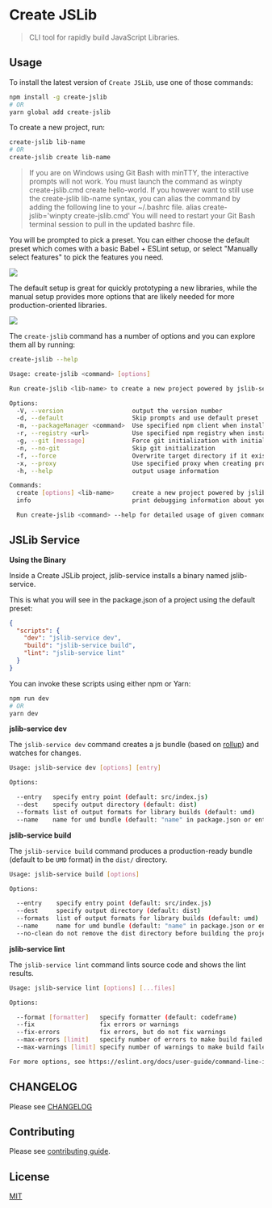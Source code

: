 # Create JSLib

> CLI tool for rapidly build JavaScript Libraries.

## Usage

To install the latest version of `Create JSLib`, use one of those commands:

```bash
npm install -g create-jslib
# OR
yarn global add create-jslib
```

To create a new project, run:

```bash
create-jslib lib-name
# OR
create-jslib create lib-name
```

> If you are on Windows using Git Bash with minTTY, the interactive prompts will not work. You must launch the command as winpty create-jslib.cmd create hello-world. If you however want to still use the create-jslib lib-name syntax, you can alias the command by adding the following line to your ~/.bashrc file. alias create-jslib='winpty create-jslib.cmd' You will need to restart your Git Bash terminal session to pull in the updated bashrc file.

You will be prompted to pick a preset. You can either choose the default preset which comes with a basic Babel + ESLint setup, or select "Manually select features" to pick the features you need.

![](https://user-gold-cdn.xitu.io/2019/4/8/169fbfbdd9872545?w=599&h=300&f=png&s=17916)

The default setup is great for quickly prototyping a new libraries, while the manual setup provides more options that are likely needed for more production-oriented libraries.

![](https://user-gold-cdn.xitu.io/2019/4/8/169fbfdabf732d02?w=850&h=300&f=png&s=28959)

The `create-jslib` command has a number of options and you can explore them all by running:

```bash
create-jslib --help
```

```bash
Usage: create-jslib <command> [options]

Run create-jslib <lib-name> to create a new project powered by jslib-service

Options:
  -V, --version                   output the version number
  -d, --default                   Skip prompts and use default preset
  -m, --packageManager <command>  Use specified npm client when installing dependencies
  -r, --registry <url>            Use specified npm registry when installing dependencies (only for npm)
  -g, --git [message]             Force git initialization with initial commit message
  -n, --no-git                    Skip git initialization
  -f, --force                     Overwrite target directory if it exists
  -x, --proxy                     Use specified proxy when creating project
  -h, --help                      output usage information

Commands:
  create [options] <lib-name>     create a new project powered by jslib-service
  info                            print debugging information about your environment

  Run create-jslib <command> --help for detailed usage of given command.
```

## JSLib Service

**Using the Binary**

Inside a Create JSLib project, jslib-service installs a binary named jslib-service. 

This is what you will see in the package.json of a project using the default preset:

```json
{
  "scripts": {
    "dev": "jslib-service dev",
    "build": "jslib-service build",
    "lint": "jslib-service lint"
  }
}
```

You can invoke these scripts using either npm or Yarn:

```bash
npm run dev
# OR
yarn dev
```

**jslib-service dev**

The `jslib-service dev`  command creates a js bundle (based on [rollup](https://rollupjs.org/guide/en)) and watches for changes.

```bash
Usage: jslib-service dev [options] [entry]

Options:

  --entry   specify entry point (default: src/index.js)
  --dest    specify output directory (default: dist)
  --formats list of output formats for library builds (default: umd)
  --name    name for umd bundle (default: "name" in package.json or entry filename)
```

**jslib-service build**

The `jslib-service build`  command produces a production-ready bundle (default to be `UMD` format) in the `dist/` directory.

```bash
Usage: jslib-service build [options]

Options:

  --entry    specify entry point (default: src/index.js)
  --dest     specify output directory (default: dist)
  --formats  list of output formats for library builds (default: umd)
  --name     name for umd bundle (default: "name" in package.json or entry filename)
  --no-clean do not remove the dist directory before building the project
```

**jslib-service lint**

The `jslib-service lint`  command lints source code and shows the lint results.

```bash
Usage: jslib-service lint [options] [...files]

Options:

  --format [formatter]   specify formatter (default: codeframe)
  --fix                  fix errors or warnings
  --fix-errors           fix errors, but do not fix warnings
  --max-errors [limit]   specify number of errors to make build failed (default: 0)
  --max-warnings [limit] specify number of warnings to make build failed (default: Infinity)

For more options, see https://eslint.org/docs/user-guide/command-line-interface#options
```

## CHANGELOG

Please see [CHANGELOG](https://github.com/logan70/create-jslib/blob/master/CHANGELOG.md)

## Contributing

Please see [contributing guide](https://github.com/logan70/create-jslib/blob/master/.github/CONTRIBUTING.md).

## License

[MIT](https://github.com/logan70/create-jslib/blob/master/LICENSE)
